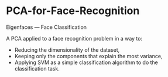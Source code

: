 # PCA-for-Face-Recognition
Eigenfaces — Face Classification 

A PCA applied to a face recognition problem in a way to:

- Reducing the dimensionality of the dataset,
- Keeping only the components that explain the most variance,
- Applying SVM as a simple classification algorithm to do the classification task.
